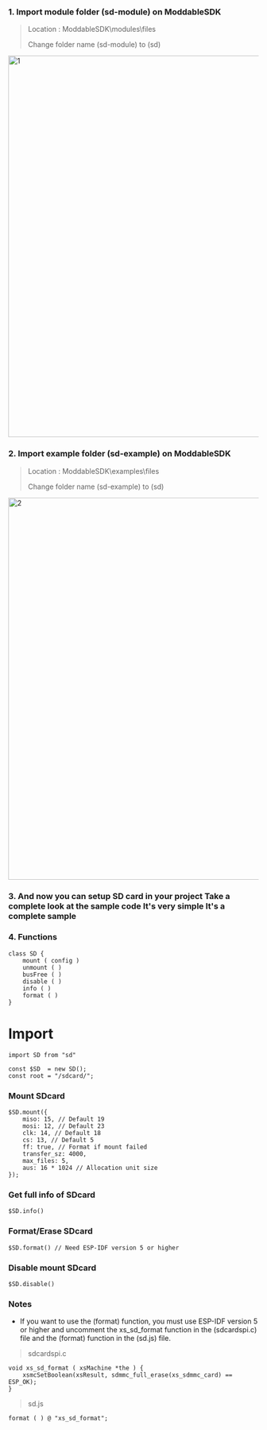 ### 1. Import module folder (sd-module) on ModdableSDK
  
  > Location : ModdableSDK\modules\files
  > 
  > Change folder name (sd-module) to (sd)
  
  <img width="768" alt="1" src="https://user-images.githubusercontent.com/67143370/230625906-3e26ca2e-c3a9-40f3-aca2-f8105b36dbad.PNG">

### 2. Import example folder (sd-example) on ModdableSDK

  > Location : ModdableSDK\examples\files
  > 
  > Change folder name (sd-example) to (sd)
  
  <img width="769" alt="2" src="https://user-images.githubusercontent.com/67143370/230625586-bda223ec-3df0-40db-a375-2b704b169a68.PNG">


### 3. And now you can setup SD card in your project Take a complete look at the sample code It's very simple It's a complete sample

### 4. Functions

```
class SD {
    mount ( config )
    unmount ( )
    busFree ( )
    disable ( )
    info ( )
    format ( )
}
```

# Import

```
import SD from "sd"

const $SD  = new SD();
const root = "/sdcard/";
```

### Mount SDcard

```
$SD.mount({
    miso: 15, // Default 19
    mosi: 12, // Default 23
    clk: 14, // Default 18
    cs: 13, // Default 5
    ff: true, // Format if mount failed
    transfer_sz: 4000,
    max_files: 5,
    aus: 16 * 1024 // Allocation unit size
});
```

### Get full info of SDcard

```
$SD.info()
```

### Format/Erase SDcard

```
$SD.format() // Need ESP-IDF version 5 or higher
```

### Disable mount SDcard

```
$SD.disable()
```

### Notes
  + If you want to use the (format) function, you must use ESP-IDF version 5 or higher and uncomment the xs_sd_format function in the (sdcardspi.c) file and the (format) function in the (sd.js) file.
  
  > sdcardspi.c 
  ```
  void xs_sd_format ( xsMachine *the ) {
      xsmcSetBoolean(xsResult, sdmmc_full_erase(xs_sdmmc_card) == ESP_OK);
  }
  ```
  > sd.js
  ```
  format ( ) @ "xs_sd_format";
  ```
